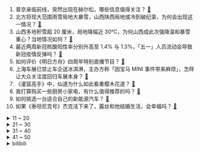 1. 普京亲临前线，突然出现在赫尔松，哪些信息值得关注？ [:link:](https://www.zhihu.com/question/596305328)
2. 北方将现大范围雨雪局地大暴雪，山西陕西局地或冷到破纪录，为何会出现这一情况？ [:link:](https://www.zhihu.com/question/597106236)
3. 山西多地积雪超 20 厘米，局地降幅近 30℃，为何山西成此次强降温和暴雪重心？当地情况如何？ [:link:](https://www.zhihu.com/question/596988386)
4. 最近两周新冠核酸阳性率分别升高至 1.4% 与 1.3%，「五一」人员流动会导致新冠疫情反弹吗？ [:link:](https://www.zhihu.com/question/597106562)
5. 如何评价《明日方舟》四周年特别直播节目？ [:link:](https://www.zhihu.com/question/596970255)
6. 上海车展已禁止车企送冰淇淋，主办方称「因宝马 MINI 事件带来麻烦」，怎样让大众关注度回归车展本身？ [:link:](https://www.zhihu.com/question/597124757)
7. 《灌篮高手》中，仙道为什么如此看重樱木花道？ [:link:](https://www.zhihu.com/question/396935617)
8. 我打算购买一些厨房小家电，有什么值得推荐的吗？ [:link:](https://www.zhihu.com/question/584235870)
9. 如何挑选一台适合自己的新能源汽车？ [:link:](https://www.zhihu.com/question/594315967)
10. 如果《泰坦尼克号》杰克活下来了，露丝和他结婚生活，会幸福吗？ [:link:](https://www.zhihu.com/question/566975207)
<details>
<summary>11 ~ 20</summary>

11. G7 考虑「颠覆现有的制裁模式」近乎全面禁止对俄出口，克宫回应「势必损害全球经济」，对此如何评价？ [:link:](https://www.zhihu.com/question/597101735)
12. 宝马 MINI 发冰淇淋两女生已离职，随后宝马回应「事件中的接待人员不是内部员工」，如何看待事件发展？ [:link:](https://www.zhihu.com/question/596984827)
13. 22-23 赛季 NBA 尼克斯 99:79 骑士，总分 2:1，布伦森 21+6，如何评价这场比赛？ [:link:](https://www.zhihu.com/question/597082936)
14. 《红楼梦》中贾母把吃剩的食物赏人，为什么那些人不仅不嫌脏，还欣然接受呢？ [:link:](https://www.zhihu.com/question/564154345)
15. 独立开发者都使用了哪些技术栈？ [:link:](https://www.zhihu.com/question/582771512)
16. 2023年，如何看待因姓氏太罕见，信息系统中无法输入和显示，全村集体改姓“鸭”？ [:link:](https://www.zhihu.com/question/596899446)
17. 胡锡进评论「为了上海车展的吸引力，不应让宝马 MINI 事情过度发酵」，该事件发展至今为何在持续发酵？ [:link:](https://www.zhihu.com/question/596968200)
18. 跑步的愉悦感来自于什么？ [:link:](https://www.zhihu.com/question/574652225)
19. 在家里放冰柜是一种怎样的体验？ [:link:](https://www.zhihu.com/question/285191179)
20. 多地中小银行密集调降存款利率，为何出现存款利率「调降潮」？国有四大行会降低存款利率吗？ [:link:](https://www.zhihu.com/question/597096718)
</details>
<details>
<summary>21 ~ 30</summary>

21. 正进行「航母化改装」的「加贺」号，1 年来首次驶出船坞，哪些信息值得警惕？ [:link:](https://www.zhihu.com/question/596979835)
22. 作为过来人，你会给大学生哪些建议？ [:link:](https://www.zhihu.com/question/451670971)
23. 因姓氏太罕见全村改姓鸭，村民称不改就没法外出，此事还有哪些更好的解决办法？你还见过哪些罕见姓氏？ [:link:](https://www.zhihu.com/question/597087473)
24. 男子在迪士尼抽烟与工作人员起冲突，并导致当天彩色庆典取消，迪士尼回应「永久禁止其入园」，如何看待此事？ [:link:](https://www.zhihu.com/question/596729103)
25. 湘北VS山王一战，谁才是MVP？ [:link:](https://www.zhihu.com/question/52263433)
26. 《灌篮高手》票房两天破两亿，二手平台周边商品挂量暴涨 261%，它为何能经久不衰？对国漫创作有何启示？ [:link:](https://www.zhihu.com/question/597089960)
27. 有哪些经常被误解的法律格言或法律谚语？ [:link:](https://www.zhihu.com/question/383772087)
28. 导师会翻看你的朋友圈吗? [:link:](https://www.zhihu.com/question/377742704)
29. 因纪录片里把埃及艳后变黑人，网飞被起诉「篡改历史」，主创回应「黑人皇后的故事数不胜数」，对此如何评价？ [:link:](https://www.zhihu.com/question/596733367)
30. 老好人性格不敢拒绝别人，怎么才能做到不去讨好任何人？ [:link:](https://www.zhihu.com/question/596704821)
</details>
<details>
<summary>31 ~ 40</summary>

31. 为什么汉语里的形容词前不加个程度副词就会觉得很奇怪？ [:link:](https://www.zhihu.com/question/595450696)
32. 为什么有些人科研能力那么强？ [:link:](https://www.zhihu.com/question/596552810)
33. 「AI 焦虑」蔓延全球，三分之一受访者担心岗位在三年内被技术取代，AI 对工作生活的影响是否被放大了？ [:link:](https://www.zhihu.com/question/597011126)
34. 《长月烬明》中叶清宇为什么要归顺于澹台烬？ [:link:](https://www.zhihu.com/question/596499251)
35. 婴儿假哭要抱起来哄，还是放任不管? [:link:](https://www.zhihu.com/question/591156107)
36. 英国副首相拉布宣布辞职，此前曾被曝涉嫌职场霸凌，这将对英国政坛产生哪些影响？ [:link:](https://www.zhihu.com/question/596976055)
37. 如何评价《灌篮高手》新剧场版《 THE FIRST SLAM DUNK》？ [:link:](https://www.zhihu.com/question/570231492)
38. 现在还推荐转专业到计算机吗？ [:link:](https://www.zhihu.com/question/588368801)
39. 有没有成功实现「家务自由」的朋友能分享一下诀窍？ [:link:](https://www.zhihu.com/question/596550912)
40. 瑞幸罚员工抄写顾客差评 100 遍，客服回应「是对顾客负责」，如何看待该方式？此类处罚行为算不算违法？ [:link:](https://www.zhihu.com/question/597118528)
</details>
<details>
<summary>41 ~ 50</summary>

41. 长峰医院涉嫌违规合作开展养老业务，未见备案信息，每月费用最高近万，将承担哪些法律责任？ [:link:](https://www.zhihu.com/question/597110713)
42. 如果物质是由量子粒子构成的，那么能量是由什么构成的？ [:link:](https://www.zhihu.com/question/595116066)
43. 继深圳各银行或不再执行二手房参考价后，已有中介显示业主真实报价，「告别」二手房参考价的主要原因是什么？ [:link:](https://www.zhihu.com/question/596898872)
44. 为什么有很多人拒绝使用全面屏手势操作? [:link:](https://www.zhihu.com/question/327054955)
45. 4 月 21 日 WTT 澳门冠军赛樊振东 2-3 不敌勒布伦出局，如何评价本场比赛双方的表现？ [:link:](https://www.zhihu.com/question/597045748)
46. 高考前的50天你是怎么度过的？ [:link:](https://www.zhihu.com/question/395072182)
47. 为什么要在奶牛身上挖一个洞？ [:link:](https://www.zhihu.com/question/596521307)
48. 有哪些错过了「早发现早治疗」机会的皮肤疾病令你追悔莫及？ [:link:](https://www.zhihu.com/question/596999000)
49. 自嗨锅推出「176 万致富款花蛤粉」被指侮辱死者，被罚 80 万，如何看待此事？ [:link:](https://www.zhihu.com/question/596360875)
50. 海外有哪些让你感到震撼的城市建筑？ [:link:](https://www.zhihu.com/question/592475240)
</details><details>
<summary>bilibili</summary>

1. 史上最离谱随机挑战！我们居然随机到去找华晨宇蹭饭！！！ [:link:](//www.bilibili.com/video/BV1HL411v7CX)
2. 以戏渡人，90岁济公爷爷的人生旅程。【游本昌】 [:link:](//www.bilibili.com/video/BV1go4y1b7Lz)
3. 足球是这么踢的？？？？？ [:link:](//www.bilibili.com/video/BV1dv4y177kB)
4. 谁能获得三枚苏沃洛夫勋章？【小约翰】 [:link:](//www.bilibili.com/video/BV1Qv4y177CS)
5. gang丝球，全款拿下 [:link:](//www.bilibili.com/video/BV1bh411j7T9)
6. 【冰冰vlog.008】春天的最后一个节气，以狼狈出海来告别 [:link:](//www.bilibili.com/video/BV1Sh4y1H75z)
7. 手机炸弹 [:link:](//www.bilibili.com/video/BV1BT411n76q)
8. 什么队啊还要娘娘亲自排 [:link:](//www.bilibili.com/video/BV1wk4y1Y7Ce)
9. 什么节目还得让我上去整节目…… [:link:](//www.bilibili.com/video/BV1DM4y1y7AQ)
10. 退网一年，我治好了精神内耗。 [:link:](//www.bilibili.com/video/BV1x24y1c7aw)
<details>
<summary>11 ~ 20</summary>

11. 【老番茄/母哥】老番茄求婚现场全程！！太甜啦！！！ [:link:](//www.bilibili.com/video/BV1xh4y1p7K4)
12. 不是吧，真的捡到猫了家人们 [:link:](//www.bilibili.com/video/BV1sM411V7Xb)
13. 自制羊驼烤肠机 [:link:](//www.bilibili.com/video/BV16k4y1e7w3)
14. 「三千娑世御咏歌-演绎版」：《原神》须弥2 OST宣传MV [:link:](//www.bilibili.com/video/BV1Xh4y1H72Q)
15. 赴汤蹈火，竭诚为民！ [:link:](//www.bilibili.com/video/BV1uV4y1o7az)
16. 宁管这叫刮刮乐？ [:link:](//www.bilibili.com/video/BV12s4y1R7P3)
17. 有谁会拒绝看恐龙跳钢管舞呢？快艾特你有趣的好朋友(⁎⁍̴̛ᴗ⁍̴̛⁎) [:link:](//www.bilibili.com/video/BV1BT411p7in)
18. 直面危机，星穹铁道做了一个艰难的决定 [:link:](//www.bilibili.com/video/BV1ho4y1j7Ps)
19. “可后来，我只曾在梦里见过这支摇” [:link:](//www.bilibili.com/video/BV1Fg4y1M7dc)
20. 【真 我的世界】三个和尚但喝水难度鬼畜级 [:link:](//www.bilibili.com/video/BV1Ph4y1p7ky)
</details>
<details>
<summary>21 ~ 30</summary>

21. 花千万买豪车不让进展台！劳斯莱斯车主被销售看不起.... [:link:](//www.bilibili.com/video/BV1ac411H72k)
22. SEVENTEEN 10th Mini Album 'FML' Highlight Medley [:link:](//www.bilibili.com/video/BV1EL411v7rw)
23. 【36氪】我用AI开了家“假”淘宝店，居然真的有人下单？ [:link:](//www.bilibili.com/video/BV15v4y1E7zV)
24. 超越人眼极限！3000帧超清慢放昆虫起飞的神奇瞬间 [:link:](//www.bilibili.com/video/BV1ua4y1P7aR)
25. ⚡️ 原 来 它 们 会 说 话 ⚡️ [:link:](//www.bilibili.com/video/BV1fa4y1P7LW)
26. 探秘纽约最贵餐厅！一顿饭吃了1200美金！！到底吃了点啥？ [:link:](//www.bilibili.com/video/BV1Ms4y1A7eJ)
27. 友好又搞怪的生活小技巧 [:link:](//www.bilibili.com/video/BV1ov4y177Yj)
28. 【烂活电竞45】JDG春决夺魁！MSI赛力大盘点！转会期风云突变！ [:link:](//www.bilibili.com/video/BV1nm4y1y7o2)
29. 【偏科】“没人比我更了解偏科” [:link:](//www.bilibili.com/video/BV1tg4y1M7AH)
30. 天价海胆专门店，图文不符不能忍！【凭啥这么贵ep59- 胆道】 [:link:](//www.bilibili.com/video/BV1Ws4y1A7ha)
</details>
<details>
<summary>31 ~ 40</summary>

31. 猫 咪 大 对 决 [:link:](//www.bilibili.com/video/BV13V4y1o7T1)
32. 当重庆小学生采访中国科学家，笑得我鼻涕泡都出来了… [:link:](//www.bilibili.com/video/BV1Tc411J7AX)
33. 用十多斤白银，打造了一个完整的苗族头饰 [:link:](//www.bilibili.com/video/BV16c411n75c)
34. 对不起，我晚到的淄博二刷来了！因内容过于丰富，感情过于浓郁，请考虑好再去！ [:link:](//www.bilibili.com/video/BV1To4y1b7xZ)
35. 农村白事上的《老鼠娶亲》诡异又喜庆 [:link:](//www.bilibili.com/video/BV1Us4y1w7AA)
36. 见你即是春天 [:link:](//www.bilibili.com/video/BV1tm4y127ys)
37. 坤  坤  直  面  过  去 [:link:](//www.bilibili.com/video/BV1CM411L7Ru)
38. 灭霸打了个响指你的嘴都是硬的 [:link:](//www.bilibili.com/video/BV1Am4y127FZ)
39. 《明日方舟》四周年庆典活动宣传pv [:link:](//www.bilibili.com/video/BV1DM411V72x)
40. 华晨宇《美好的事可不可以发生在我身上》声生不息·宝岛季 [:link:](//www.bilibili.com/video/BV1ac411H7uc)
</details>
<details>
<summary>41 ~ 50</summary>

41. 500块订的酒店一夜之间变成1600了！ [:link:](//www.bilibili.com/video/BV1Rm4y1172r)
42. 和好朋友的对象聊天有多尴尬 [:link:](//www.bilibili.com/video/BV1tL411v7tv)
43. 【鱼肉肉】一只野生姬小满･֊･ [:link:](//www.bilibili.com/video/BV1Pm4y127vM)
44. 国籍一换，点赞百万！全是科技与狠活 [:link:](//www.bilibili.com/video/BV1bX4y167Zr)
45. 合作游戏？合作个屁！！！ [:link:](//www.bilibili.com/video/BV1no4y1j76m)
46. 网络高中生 VS 现实高中生 [:link:](//www.bilibili.com/video/BV1yP411S7Km)
47. 养500只猫狗是什么体验！ [:link:](//www.bilibili.com/video/BV1gP411S7xv)
48. 国宾馆冰棍儿真来了，1965年老隐爷爷接待民国代总统李宗仁时就上它 [:link:](//www.bilibili.com/video/BV1Ac411H7Vy)
49. 《 赶 海 2.0》 [:link:](//www.bilibili.com/video/BV15o4y1b77m)
50. 决定了，开一家女士理发店 [:link:](//www.bilibili.com/video/BV1KV4y1f75p)
</details>
<details>
<summary>51 ~ 60</summary>

51. This light [:link:](//www.bilibili.com/video/BV1Xo4y1t7ms)
52. 别只会“哇”！这些才是中文的神级表达 [:link:](//www.bilibili.com/video/BV1Bo4y1j7kK)
53. 怀疑宁财神喝醉以后写出的离奇故事《大笑江湖》！当年这部电影还挺火的... [:link:](//www.bilibili.com/video/BV1XL411e7d1)
54. Sou「灰カラ」MV【原神同人曲】 [:link:](//www.bilibili.com/video/BV1es4y1d7Gu)
55. 仅花300元买Y9000P同款副屏？DIY副屏行业调查报告 [:link:](//www.bilibili.com/video/BV1Dv4y177Fu)
56. 瘦脸和脖子最好的运动，值得尝试 [:link:](//www.bilibili.com/video/BV1LX4y167XQ)
57. 画面真实到被质疑造假？拟真度夸张的游戏《Unrecord》预告片 [:link:](//www.bilibili.com/video/BV15M41157sf)
58. 探秘全世界最贵的汤！一碗流传了2500年的汤到底什么味道？ [:link:](//www.bilibili.com/video/BV12T411p7nf)
59. 这个视频我囤了一年！ [:link:](//www.bilibili.com/video/BV1Hk4y1Y76z)
60. 骑行去新疆，德令哈市休整一天，准备穿越六百公里无人区 [:link:](//www.bilibili.com/video/BV1GX4y167kn)
</details>
<details>
<summary>61 ~ 70</summary>

61. 海 鲜 饭 天 花 板 [:link:](//www.bilibili.com/video/BV1Js4y1d7Fn)
62. 挑战海外爆火两年半招式——DNA [:link:](//www.bilibili.com/video/BV1pc411H7x9)
63. 上头送粉丝满命纳西妲，不仅丢了阳寿还被观众笑了半天…真的抽象！ [:link:](//www.bilibili.com/video/BV1hT411p7jQ)
64. 如果说我是认真的，那你呢？ [:link:](//www.bilibili.com/video/BV1LT411n7RA)
65. 他是懂投影仪的 [:link:](//www.bilibili.com/video/BV1hc411H7LM)
66. 计划赶不上变化 [:link:](//www.bilibili.com/video/BV1Qh4y1H7qh)
67. 影史电影标杆！因为这部影片，很多人把狐狸当老公 [:link:](//www.bilibili.com/video/BV19k4y1a7Pv)
68. 小呆呆之拒绝道德绑架 [:link:](//www.bilibili.com/video/BV1qh4y1H7WK)
69. 厨师长一镜分享“青椒炒肉丝”的门门道道，收藏并学习起来 [:link:](//www.bilibili.com/video/BV1GM41157Hz)
70. 炸裂说唱《泰 裤 辣》 [:link:](//www.bilibili.com/video/BV1rh4y1H7yT)
</details>
<details>
<summary>71 ~ 80</summary>

71. 北京到沈阳800公里9小时45分钟，回家了，这次家人都被蒙在鼓里 [:link:](//www.bilibili.com/video/BV1dh4y1H7uK)
72. 闭关3个月只为重现遗失的山海经世界，但预告片。。。【狂想山海经】 [:link:](//www.bilibili.com/video/BV13M4y1a7ib)
73. 高手对话，往往只有几秒钟反应时间，张仲平整合资源的时候，让三方都非常体面，说的话也是天衣无缝。#为人处世 # [:link:](//www.bilibili.com/video/BV1za4y1P7vq)
74. 训练抗3D眩晕的不二之选！边干呕边打的爽游《边境》 [:link:](//www.bilibili.com/video/BV1qT411p7yM)
75. 555 [:link:](//www.bilibili.com/video/BV1pm4y1B7zx)
76. 《世界读书日 可以不读书》 | 罗翔给不读书人的「书」单 [:link:](//www.bilibili.com/video/BV1Qk4y1a7tz)
77. 【愚人号复刻】SN全关卡 摆完挂机 简单好抄（包含SN-1至SN-EX-8突袭至SN-S-5） [:link:](//www.bilibili.com/video/BV1C24y1c7YL)
78. 当你把台球练到极致 7.0 [:link:](//www.bilibili.com/video/BV1Mv4y1E7tq)
79. 用元素符号演绎《アイドル》 [:link:](//www.bilibili.com/video/BV14o4y1j7Fb)
80. 【崩坏3】⚡你能忍受鸭鸭们的洗脑么⚡ᗜ ‸ ᗜ⚡ [:link:](//www.bilibili.com/video/BV1UM4y1h7T6)
</details>
<details>
<summary>81 ~ 90</summary>

81. 新皮肤能多放几枚火箭出来，这不过分吧？ [:link:](//www.bilibili.com/video/BV1Ah411E7uL)
82. 一份麻婆豆腐要480？哪来的勇气敢卖这么贵？ [:link:](//www.bilibili.com/video/BV1Xh411E7p3)
83. 键盘终于被我拍坏了！ [:link:](//www.bilibili.com/video/BV1Vs4y1d7Rq)
84. 马可：我跟铁根学的 [:link:](//www.bilibili.com/video/BV1fM4y1h7vu)
85. 《侏 儒 狨 猴：舌 尖 上 的 南 美 洲》 [:link:](//www.bilibili.com/video/BV1Dh4y1H77r)
86. 发动机里的一窝猫 [:link:](//www.bilibili.com/video/BV1qh411E79E)
87. 当我把外卖和我自己做的调换 [:link:](//www.bilibili.com/video/BV1tP411S7P3)
88. 拳打卡扎菲脚踢阿明！石家庄西点能不能培养出非洲名将？ [:link:](//www.bilibili.com/video/BV15h411E7eC)
89. 婚纱店里总是能看到一些暗暗爆发的婆媳矛盾！看销冠如何为准新娘争取“穿衣自由”！！ [:link:](//www.bilibili.com/video/BV1PP411U7F9)
90. 【基德】星舰意味着什么？ [:link:](//www.bilibili.com/video/BV1eT411n7vs)
</details>
<details>
<summary>91 ~ 100</summary>

91. 《不为谁而作的歌》唱给每一个勇敢追梦的你｜马嘉祺X艾薇【声生不息宝岛季】 [:link:](//www.bilibili.com/video/BV1hM411L7gX)
92. 别人做车展，我们做冰淇淋展~ [:link:](//www.bilibili.com/video/BV19o4y1t7J6)
93. 来自“地狱”的绝美工艺品！ [:link:](//www.bilibili.com/video/BV1Ek4y1a7uq)
94. 重庆最炸的一次粉丝礼物开箱！！！ [:link:](//www.bilibili.com/video/BV1Fk4y1Y7xU)
95. 有卧龙的地方 必有凤雏！！！ [:link:](//www.bilibili.com/video/BV1sV4y1f7G1)
96. 四个小乞丐捡到婴儿，婴儿天生神力，长大后竟然成为战神 [:link:](//www.bilibili.com/video/BV1rg4y1j73S)
97. 真实事件，医学史上的奇迹，沉睡30年的植物人醒来会做先做什么 [:link:](//www.bilibili.com/video/BV13k4y1J7UQ)
98. 锐评新游 鸣潮首测 把我笑拉了的高质量游戏 今年没这么乐过 [:link:](//www.bilibili.com/video/BV1sX4y1B71C)
99. 看完今年五一的调休通知，我人快没了【雪鸡观察局168】 [:link:](//www.bilibili.com/video/BV1nc411J7jj)
100. 号角：什么都拍只会害了你😡 [:link:](//www.bilibili.com/video/BV1oa4y1P7jY)
</details></details>